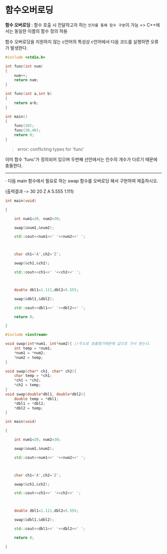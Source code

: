 # 함수오버로딩

**함수 오버로딩** : 함수 호출 시 전달하고자 하는 ``인자를 통해 함수 구분``이 가능 => C++에서는 동일한 이름의 함수 정의 허용 


함수 오버로딩을 지원하지 않는 c언어의 특성상 c언어에서 다음 코드를 실행하면 오류가 발생한다.
```C
#include <stdio.h>

int func(int num)
{
    num++;
    return num;
}

int func(int a,int b)
{
    return a+b;
}

int main()
{
    func(20);
    func(30,40);
    return 0;
}
```
> error: conflicting types for 'func'
  
이미 함수 'func'가 정의되어 있으며 두번째 선언에서는 인수의 개수가 다르기 때문에 충돌한다.   

---



⋅ 다음 main 함수에서 필요로 하는 swap 함수를 오버로딩 해서 구현하여 제출하시오.

(출력결과 -> 30 20 Z A 5.555 1.111)

```c++
int main(void)

{

	int num1=20, num2=30;

	swap(&num1,&num2);

	std::cout<<num1<<' '<<num2<<' ';



	char ch1='A',ch2='Z';

	swap(&ch1,&ch2);

	std::cout<<ch1<<' '<<ch2<<' ';



	double dbl1=1.111,dbl2=5.555;

	swap(&dbl1,&dbl2);

	std::cout<<dbl1<<' '<<dbl2<<' ';

	return 0;

}
```

```c++
#include <iostream>

void swap(int*num1, int*num2){ //주소로 호출했기때문에 값으로 가서 받는다.
    int temp = *num1;
    *num1 = *num2;
    *num2 = temp;
}

void swap(char* ch1, char* ch2){
    char temp = *ch1;
    *ch1 = *ch2;
    *ch2 = temp;
}
void swap(double*dbl1, double*dbl2){
    double temp = *dbl1;
    *dbl1 = *dbl2;
    *dbl2 = temp;
}

int main(void)

{

	int num1=20, num2=30;

	swap(&num1,&num2);

	std::cout<<num1<<' '<<num2<<' ';



	char ch1='A',ch2='Z';

	swap(&ch1,&ch2);

	std::cout<<ch1<<' '<<ch2<<' ';



	double dbl1=1.111,dbl2=5.555;

	swap(&dbl1,&dbl2);

	std::cout<<dbl1<<' '<<dbl2<<' ';

	return 0;

}

```